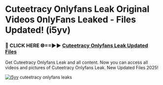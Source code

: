 # Cuteetracy Onlyfans Leak Original Videos 0nlyFans Leaked - Files Updated! (i5yv)

<h3>🔴 CLICK HERE 🌐==►► <a href="https://tinyurl.com/x26r9saj" rel="nofollow">Cuteetracy Onlyfans Leak Updated Files</a></h3>

Get Cuteetracy Onlyfans Leak and all content. Now you can access all videos and pictures of Cuteetracy Onlyfans Leak. New Updated Files 2025!

[![i5yv](https://i.imgur.com/LkgZPqh.gif)](https://tinyurl.com/x26r9saj)
cuteetracy onlyfans leaks